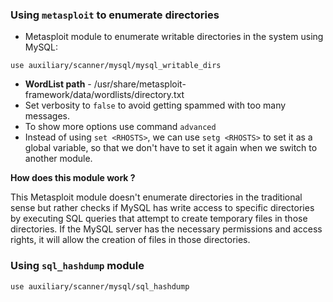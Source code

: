 
### Using `metasploit` to enumerate directories

- Metasploit module to enumerate writable directories in the system using MySQL:
```
use auxiliary/scanner/mysql/mysql_writable_dirs
```

- **WordList path** - /usr/share/metasploit-framework/data/wordlists/directory.txt
- Set verbosity to `false` to avoid getting spammed with too many messages. 
- To show more options use command `advanced`
- Instead of using `set <RHOSTS>`, we can use `setg <RHOSTS>` to set it as a global variable, so that we don't have to set it again when we switch to another module.

**How does this module work ?**

This Metasploit module doesn't enumerate directories in the traditional sense but rather checks if MySQL has write access to specific directories by executing SQL queries that attempt to create temporary files in those directories. If the MySQL server has the necessary permissions and access rights, it will allow the creation of files in those directories.

### Using `sql_hashdump` module

```
use auxiliary/scanner/mysql/sql_hashdump
```

